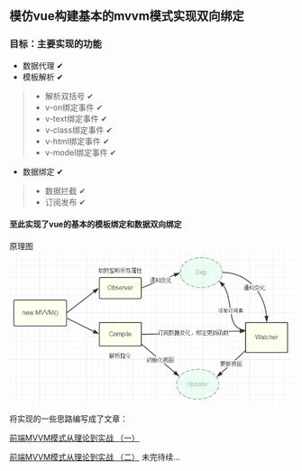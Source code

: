 ## 模仿vue构建基本的mvvm模式实现双向绑定

### 目标：主要实现的功能
* 数据代理    ✔
* 模板解析 ✔
> * 解析双括号   ✔
> * v-on绑定事件   ✔
> * v-text绑定事件   ✔
> * v-class绑定事件   ✔
> * v-html绑定事件   ✔
> * v-model绑定事件   ✔
* 数据绑定 ✔
> * 数据拦截  ✔
> * 订阅发布  ✔

#### 至此实现了vue的基本的模板绑定和数据双向绑定
原理图
<img src='https://raw.githubusercontent.com/guxiangyuan11/IMAGE/master/images/%E5%8E%9F%E7%90%86%E5%9B%BE.png'>

将实现的一些思路编写成了文章：

[前端MVVM模式从理论到实战 （一）](https://www.jianshu.com/p/e2ac3260c767)

[前端MVVM模式从理论到实战 （二）](https://www.jianshu.com/p/e2ac3260c767)
未完待续...

